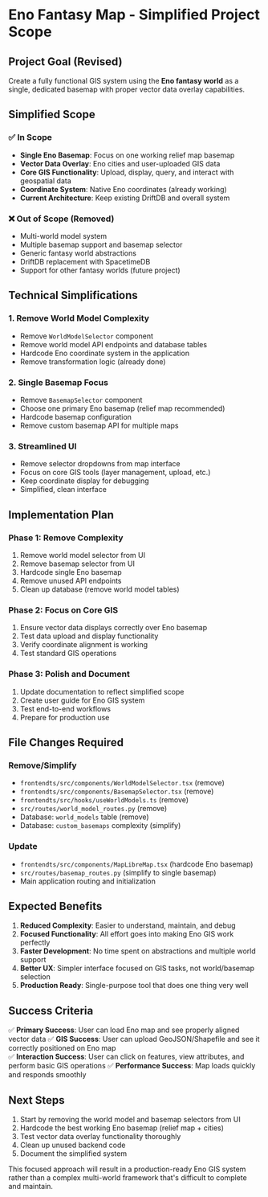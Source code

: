 # Eno Fantasy Map - Simplified Project Scope

## Project Goal (Revised)

Create a fully functional GIS system using the **Eno fantasy world** as a single, dedicated basemap with proper vector data overlay capabilities.

## Simplified Scope

### ✅ **In Scope**
- **Single Eno Basemap**: Focus on one working relief map basemap
- **Vector Data Overlay**: Eno cities and user-uploaded GIS data
- **Core GIS Functionality**: Upload, display, query, and interact with geospatial data
- **Coordinate System**: Native Eno coordinates (already working)
- **Current Architecture**: Keep existing DriftDB and overall system

### ❌ **Out of Scope (Removed)**
- Multi-world model system
- Multiple basemap support and basemap selector
- Generic fantasy world abstractions
- DriftDB replacement with SpacetimeDB
- Support for other fantasy worlds (future project)

## Technical Simplifications

### 1. Remove World Model Complexity
- Remove `WorldModelSelector` component
- Remove world model API endpoints and database tables
- Hardcode Eno coordinate system in the application
- Remove transformation logic (already done)

### 2. Single Basemap Focus
- Remove `BasemapSelector` component  
- Choose one primary Eno basemap (relief map recommended)
- Hardcode basemap configuration
- Remove custom basemap API for multiple maps

### 3. Streamlined UI
- Remove selector dropdowns from map interface
- Focus on core GIS tools (layer management, upload, etc.)
- Keep coordinate display for debugging
- Simplified, clean interface

## Implementation Plan

### Phase 1: Remove Complexity
1. Remove world model selector from UI
2. Remove basemap selector from UI  
3. Hardcode single Eno basemap
4. Remove unused API endpoints
5. Clean up database (remove world model tables)

### Phase 2: Focus on Core GIS
1. Ensure vector data displays correctly over Eno basemap
2. Test data upload and display functionality
3. Verify coordinate alignment is working
4. Test standard GIS operations

### Phase 3: Polish and Document
1. Update documentation to reflect simplified scope
2. Create user guide for Eno GIS system
3. Test end-to-end workflows
4. Prepare for production use

## File Changes Required

### Remove/Simplify
- `frontendts/src/components/WorldModelSelector.tsx` (remove)
- `frontendts/src/components/BasemapSelector.tsx` (remove)
- `frontendts/src/hooks/useWorldModels.ts` (remove)
- `src/routes/world_model_routes.py` (remove)
- Database: `world_models` table (remove)
- Database: `custom_basemaps` complexity (simplify)

### Update  
- `frontendts/src/components/MapLibreMap.tsx` (hardcode Eno basemap)
- `src/routes/basemap_routes.py` (simplify to single basemap)
- Main application routing and initialization

## Expected Benefits

1. **Reduced Complexity**: Easier to understand, maintain, and debug
2. **Focused Functionality**: All effort goes into making Eno GIS work perfectly
3. **Faster Development**: No time spent on abstractions and multiple world support
4. **Better UX**: Simpler interface focused on GIS tasks, not world/basemap selection
5. **Production Ready**: Single-purpose tool that does one thing very well

## Success Criteria

✅ **Primary Success**: User can load Eno map and see properly aligned vector data
✅ **GIS Success**: User can upload GeoJSON/Shapefile and see it correctly positioned on Eno map  
✅ **Interaction Success**: User can click on features, view attributes, and perform basic GIS operations
✅ **Performance Success**: Map loads quickly and responds smoothly

## Next Steps

1. Start by removing the world model and basemap selectors from UI
2. Hardcode the best working Eno basemap (relief map + cities)
3. Test vector data overlay functionality thoroughly  
4. Clean up unused backend code
5. Document the simplified system

This focused approach will result in a production-ready Eno GIS system rather than a complex multi-world framework that's difficult to complete and maintain.